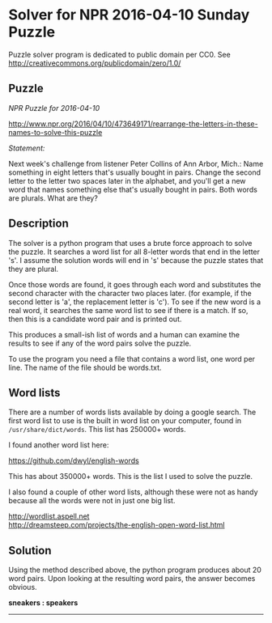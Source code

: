 Solver for NPR 2016-04-10 Sunday Puzzle
=======================================

Puzzle solver program is dedicated to public domain per CC0.
See http://creativecommons.org/publicdomain/zero/1.0/

Puzzle
------

_NPR Puzzle for 2016-04-10_

http://www.npr.org/2016/04/10/473649171/rearrange-the-letters-in-these-names-to-solve-this-puzzle

_Statement:_

Next week's challenge from listener Peter Collins of Ann Arbor, Mich.:
Name something in eight letters that's usually bought in pairs. Change the
second letter to the letter two spaces later in the alphabet, and you'll get
a new word that names something else that's usually bought in pairs. Both
words are plurals. What are they?

Description
-----------

The solver is a python program that uses a brute force approach to solve
the puzzle.  It searches a word list for all 8-letter words that end in the
letter 's'.  I assume the solution words will end in 's' because the puzzle
states that they are plural.

Once those words are found, it goes through each word and substitutes the
second character with the character two places later.  (for example, if
the second letter is 'a', the replacement letter is 'c').  To see if the new
word is a real word, it searches the same word list to see if there is a
match.  If so, then this is a candidate word pair and is printed out.

This produces a small-ish list of words and a human can examine the results
to see if any of the word pairs solve the puzzle.

To use the program you need a file that contains a word list, one word per
line.  The name of the file should be words.txt.

Word lists
----------

There are a number of words lists available by doing a google search.  The
first word list to use is the built in word list on your computer, found
in `/usr/share/dict/words`.  This list has 250000+ words.

I found another word list here:

https://github.com/dwyl/english-words

This has about 350000+ words.  This is the list I used to solve the puzzle.

I also found a couple of other word lists, although these were not as
handy because all the words were not in just one big list.

http://wordlist.aspell.net  
http://dreamsteep.com/projects/the-english-open-word-list.html

Solution
--------

Using the method described above, the python program produces about 20
word pairs.  Upon looking at the resulting word pairs, the answer becomes
obvious.

**sneakers : speakers**

* * *

